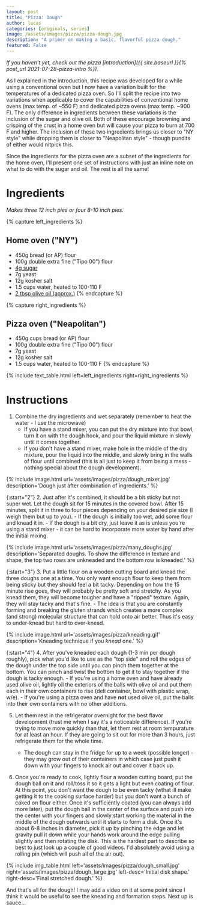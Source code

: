 ```yaml
---
layout: post
title: "Pizza: Dough"
author: lucas
categories: [originals, series]
image: /assets/images/pizza/pizza-dough.jpg
description: "A primer on making a basic, flavorful pizza dough."
featured: False
---
```


*If you haven't yet, check out the pizza [introduction]({{ site.baseurl }}{% post_url 2021-07-28-pizza-intro %}).*

As I explained in the introduction, this recipe was developed for a while using a conventional oven but I now have a
variation built for the temperatures of a dedicated pizza oven. So I'll split the recipe into two variations when applicable to
cover the capabilities of conventional home ovens (max temp. of ~550 F) and dedicated pizza ovens (max temp. ~900 F).
The only difference in ingredients between these variations is the inclusion of the sugar and olive oil.
Both of these encourage browning and crisping of the crust in a home oven but will cause your pizza to
burn at 700 F and higher. The inclusion of these two ingredients brings us closer to
"NY style" while dropping them is closer to "Neapolitan style" - though pundits of either would nitpick this.

Since the ingredients for the pizza oven are a subset of the ingredients for the home oven, I'll present
one set of instructions with just an inline note on what to do with the sugar and oil. The rest is all the same!

# Ingredients
*Makes three 12 inch pies or four 8-10 inch pies.*

{% capture left_ingredients %}
## Home oven ("NY")
- 450g bread (or AP) flour
- 100g double extra fine ("Tipo 00") flour
- <u>4g sugar</u>
- 7g yeast
- 12g kosher salt
- 1.5 cups water, heated to 100-110 F
- <u>2 tbsp olive oil (approx.)</u>
{% endcapture %}

{% capture right_ingredients %}
## Pizza oven ("Neapolitan")
- 450g cups bread (or AP) flour
- 100g double extra fine ("Tipo 00") flour
- 7g yeast
- 12g kosher salt
- 1.5 cups water, heated to 100-110 F
{% endcapture %}

{% include text_table.html left=left_ingredients right=right_ingredients %}

# Instructions
1. Combine the dry ingredients and wet separately (remember to heat the water - I use the microwave)
    - If you have a stand mixer, you can put the dry mixture into that bowl, turn it on with the dough hook, and pour the liquid mixture in slowly until it comes together.
    - If you don't have a stand mixer, make hole in the middle of the dry mixture, pour the liquid into the middle, and slowly bring in the walls of flour until combined (this is all just to keep it from being a mess - nothing special about the dough development).

{% include image.html url='assets/images/pizza/dough_mixer.jpg' description='Dough just after combination of ingredients.' %}

{:start="2"}
2. Just after it's combined, it should be a bit sticky but not super wet. Let the dough sit for 15 minutes in the covered bowl. After 15 minutes, split it in three to four pieces depending on your desired pie size (I weigh them but up to you).
    - If the dough is initially too wet, add some flour and knead it in.
    - If the dough is a bit dry, just leave it as is unless you're using a stand mixer - it can be hard to incorporate more water by hand after the initial mixing.

{% include image.html url='assets/images/pizza/many_doughs.jpg' description='Separated doughs. To show the difference in texture and shape, the top two rows are unkneaded and the bottom row is kneaded.' %}

{:start="3"}
3. Put a little flour on a wooden cutting board and knead the three doughs one at a time. You only want enough flour to keep them from being sticky but they should feel a bit tacky. Depending on how the 15 minute rise goes, they will probably be pretty soft and stretchy. As you knead them, they will become tougher and have a "ripped" texture. Again, they will stay tacky and that's fine.
    - The idea is that you are constantly forming and breaking the gluten strands which creates a more complex (and strong) molecular structure that can hold onto air better. Thus it's easy to under-knead but hard to over-knead.

{% include image.html url='assets/images/pizza/kneading.gif' description='Kneading technique if you *knead* one.' %}

{:start="4"}
4. After you've kneaded each dough (1-3 min per dough roughly), pick what you'd like to use as the "top side" and roll the edges of the dough under the top side until you can pinch them together at the bottom. You can pinch and twist the bottom to get it to stay together if the dough is tacky enough.
    - If you're using a home oven and have already used olive oil, lightly oil the exteriors of the balls with olive oil and put them each in their own containers to rise (deli container, bowl with plastic wrap, w/e).
    - If you're using a pizza oven and have **not** used olive oil, put the balls into their own containers with no other additions.

5. Let them rest in the refrigerator overnight for the best flavor development (trust me when I say it's a noticeable difference). If you're trying to move more quickly than that, let them rest at room tempurature for at least an hour. If they are going to sit out for more than 3 hours, just refrigerate them for the whole time.
    - The dough can stay in the fridge for up to a week (possible longer) - they may grow out of their containers in which case just push it down with your fingers to knock air out and cover it back up.

6. Once you're ready to cook, lightly flour a wooden cutting board, put the dough ball on it and roll/toss it so it gets a light but even coating of flour. At this point, you don't want the dough to be even tacky (wthat ill make getting it to the cooking surface harder) but you don't want a bunch of caked on flour either. Once it's sufficiently coated (you can always add more later), put the dough ball in the center of the surface and push into the center with your fingers and slowly start working the material in the middle of the dough outwards until it starts to form a disk. Once it's about 6-8 inches in diameter, pick it up by pinching the edge and let gravity pull it down while your hands work around the edge pulling slightly and then rotating the disk. This is the hardest part to describe so best to just look up a couple of good videos. I'd absolutely avoid using a rolling pin (which will push all of the air out).

{% include img_table.html left='assets/images/pizza/dough_small.jpg' right='assets/images/pizza/dough_large.jpg' left-desc='Initial disk shape.' right-desc='Final stretched dough.' %}

And that's all for the dough! I may add a video on it at some point since I think it would be useful to see the kneading and formation steps. Next up is sauce...